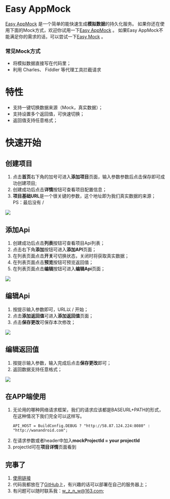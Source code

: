 # Easy AppMock

[Easy AppMock](http://58.87.124.224:8080/easyAppMock)  是一个简单的能快速生成**模拟数据**的持久化服务。
如果你还在使用下面的Mock方式，欢迎你试用一下[Easy AppMock](http://58.87.124.224:8080/easyAppMock) 。
如果Easy AppMock不能满足你的需求的话，可以尝试一下[Easy Mock](https://www.easy-mock.com/) 。

### 常见Mock方式

- 将模拟数据直接写在代码里；
- 利用 Charles、 Fiddler 等代理工具拦截请求

# 特性

- 支持一键切换数据来源（Mock，真实数据）；
- 支持设置多个返回值，可快速切换；
- 返回值支持任意格式；

# 快速开始

## 创建项目

1. 点击**首页**右下角的加号可进入**添加项目**页面，输入参数参数后点击保存即可成功创建项目;
1. 创建成功后点击**详情**按钮可查看项目配置信息；
1. **项目基础URL**是一个很关键的参数，这个地址即为我们真实数据的来源；<br/>PS：最后没有 /

![](./images/createProject.png)

## 添加Api

1. 创建成功后点击**列表**按钮可查看项目Api列表；
1. 点击右下角**添加**按钮可进入**添加API**页面；
1. 在列表页面点击**开关**可切换状态，关闭时将获取真实数据；
1. 在列表页面点击**预览**按钮可预览返回值；
1. 在列表页面点击**编辑**按钮可进入**编辑Api**页面；

![](./images/apiList.png)

## 编辑Api

1. 按提示输入参数即可，URL以 / 开始；
1. 点击**添加返回值**可进入**添加返回值**页面；
1. 点击**保存更改**可保存本次修改；

![](./images/editApi.png)

## 编辑返回值

1. 按提示输入参数，输入完成后点击**保存更改**即可；
1. 返回数据支持任意格式；

![](./images/editResponse.png)

## 在APP端使用

1. 无论用的哪种网络请求框架，我们的请求应该都是BASEURL+PATH的形式，在这种情况下我们完全可以这样写。
    ``` 
    API_HOST = BuildConfig.DEBUG ? "http://58.87.124.224:8080" : "http://wanandroid.com";
    ```
1. 在请求参数或者header中加入**mockProjectId = your projectId**
1. projectId可在**项目详情**页面看到

## 完事了

1. [使用链接](http://58.87.124.224:8080/easyAppMock)
1. 代码我都放在了[GitHub](https://github.com/wangzhizy/java_mock)上，有兴趣的话可以部署在自己的服务器上；
1. 有问题可以随时联系我：w_z_n_w@163.com;
